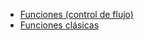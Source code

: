  * [Funciones (control de flujo)](https://curriculum.laboratoria.la/es/topics/javascript/02-flow-control/03-functions)
* [Funciones clásicas](https://curriculum.laboratoria.la/es/topics/javascript/03-functions/01-classic)
